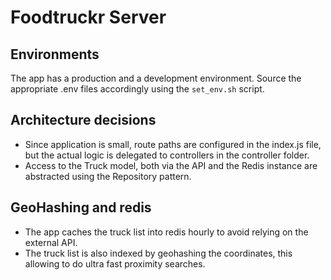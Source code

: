 # Foodtruckr Server

## Environments
The app has a production and a development environment. Source the appropriate .env files accordingly using the `set_env.sh` script.

## Architecture decisions 
* Since application is small, route paths are configured in the index.js file, but the actual logic is delegated to controllers in the controller folder.
* Access to the Truck model, both via the API and the Redis instance are abstracted using the Repository pattern.

## GeoHashing and redis 
* The app caches the truck list into redis hourly to avoid relying on the external API.
* The truck list is also indexed by geohashing the coordinates, this allowing to do ultra fast proximity searches.
